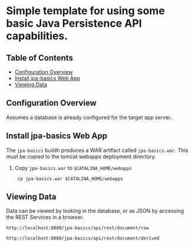# Simple template for using some basic Java Persistence API capabilities.

## Table of Contents

* [Configuration Overview](#configuration-overview)
* [Install jpa-basics Web App](#install-jpa-basics-web-app)
* [Viewing Data](#viewing-data)


## Configuration Overview

Assumes a database is already configured for the target app server..
       
## Install jpa-basics Web App

The `jpa-basics` buildh produces a WAR artifact called `jpa-basics.war`. This 
must be copied to the tomcat webapps deployment directory.

1. Copy `jpa-basics.war` to `$CATALINA_HOME/webapps`

        cp jpa-basics.war $CATALINA_HOME/webapps
 
## Viewing Data

Data can be viewed by looking in the database, or as JSON by accessing the REST Services in a browser.

    http://localhost:8080/jpa-basics/api/rest/document/raw

    http://localhost:8080/jpa-basics/api/rest/document/derived
